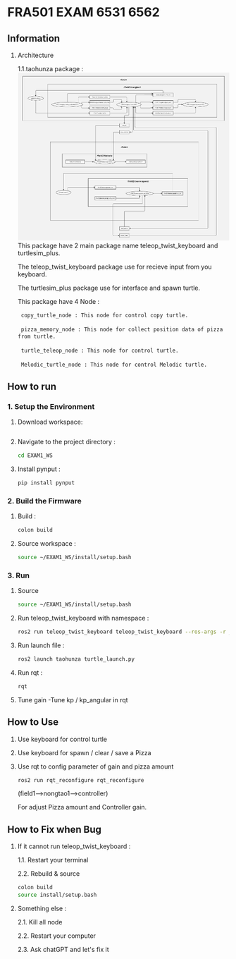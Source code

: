 # FRA501 EXAM 6531 6562

## Information
1. Architecture

    1.1.taohunza package :
    ![Alt text](architecture.png)
    This package have 2 main package name teleop_twist_keyboard and turtlesim_plus.
   
    The teleop_twist_keyboard package use for recieve input from you keyboard.

    The turtlesim_plus package use for interface and spawn turtle.

    This package have 4 Node :

        copy_turtle_node : This node for control copy turtle.
   
        pizza_memory_node : This node for collect position data of pizza from turtle. 

        turtle_teleop_node : This node for control turtle.

        Melodic_turtle_node : This node for control Melodic turtle.



## How to run

### 1. Setup the Environment
1. Download workspace:
    ```sh
    
    ```
2. Navigate to the project directory :
    ```sh
    cd EXAM1_WS
    ```
3. Install pynput :
    ```sh
    pip install pynput
    ```
### 2. Build the Firmware
1. Build :
    ```sh
    colon build
    ``` 
2. Source workspace :
    ```sh
    source ~/EXAM1_WS/install/setup.bash 
    ```
### 3. Run
1. Source
    ```sh
    source ~/EXAM1_WS/install/setup.bash 
    ```
2. Run teleop_twist_keyboard with namespace :
    ```sh
    ros2 run teleop_twist_keyboard teleop_twist_keyboard --ros-args -r __ns:=/field1/nongtao1
    ```

3. Run launch file :
   ```sh
   ros2 launch taohunza turtle_launch.py
   ```
4. Run rqt :
   ```sh
   rqt
   ```
3. Tune gain
   -Tune kp / kp_angular in rqt


## How to Use

1. Use keyboard for control turtle
2. Use keyboard for spawn / clear / save a Pizza
3. Use rqt to config parameter of gain and pizza amount
   ```sh
   ros2 run rqt_reconfigure rqt_reconfigure
   ```
    (field1-->nongtao1-->controller)
   
   For adjust Pizza amount and Controller gain.

## How to Fix when Bug
1. If it cannot run teleop_twist_keyboard :
   
    1.1. Restart your terminal
   
    2.2. Rebuild & source
    ```sh
    colon build
    source install/setup.bash
    ```
2. Something else :
   
   2.1. Kill all node
   
   2.2. Restart your computer
   
   2.3. Ask chatGPT and let's fix it

   




